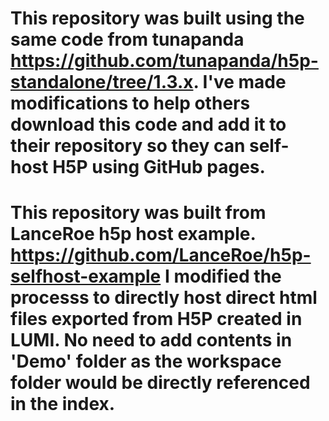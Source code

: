 # This repository was built using the same code from tunapanda https://github.com/tunapanda/h5p-standalone/tree/1.3.x. I've made modifications to help others download this code and add it to their repository so they can self-host H5P using GitHub pages.


# This repository was built from LanceRoe h5p host example. https://github.com/LanceRoe/h5p-selfhost-example I modified the processs to directly host direct html files exported from H5P created in LUMI. No need to add contents in 'Demo' folder as the workspace folder would be directly referenced in the index.
